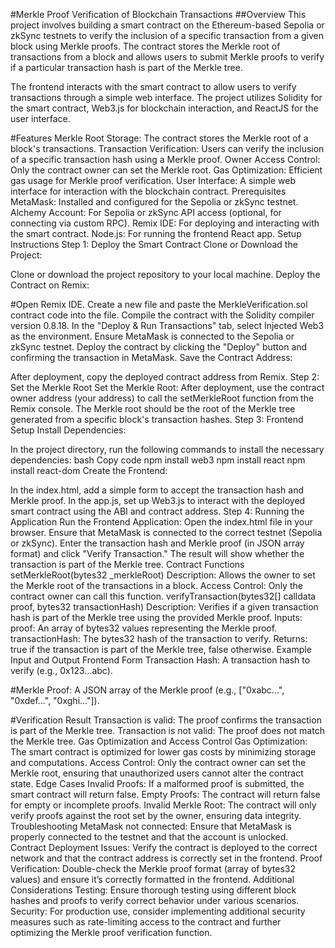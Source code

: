 #Merkle Proof Verification of Blockchain Transactions
##Overview
This project involves building a smart contract on the Ethereum-based Sepolia or zkSync testnets to verify the inclusion of a specific transaction from a given block using Merkle proofs. The contract stores the Merkle root of transactions from a block and allows users to submit Merkle proofs to verify if a particular transaction hash is part of the Merkle tree.

The frontend interacts with the smart contract to allow users to verify transactions through a simple web interface. The project utilizes Solidity for the smart contract, Web3.js for blockchain interaction, and ReactJS for the user interface.

#Features
Merkle Root Storage: The contract stores the Merkle root of a block's transactions.
Transaction Verification: Users can verify the inclusion of a specific transaction hash using a Merkle proof.
Owner Access Control: Only the contract owner can set the Merkle root.
Gas Optimization: Efficient gas usage for Merkle proof verification.
User Interface: A simple web interface for interaction with the blockchain contract.
Prerequisites
MetaMask: Installed and configured for the Sepolia or zkSync testnet.
Alchemy Account: For Sepolia or zkSync API access (optional, for connecting via custom RPC).
Remix IDE: For deploying and interacting with the smart contract.
Node.js: For running the frontend React app.
Setup Instructions
Step 1: Deploy the Smart Contract
Clone or Download the Project:

Clone or download the project repository to your local machine.
Deploy the Contract on Remix:

#Open Remix IDE.
Create a new file and paste the MerkleVerification.sol contract code into the file.
Compile the contract with the Solidity compiler version 0.8.18.
In the "Deploy & Run Transactions" tab, select Injected Web3 as the environment.
Ensure MetaMask is connected to the Sepolia or zkSync testnet.
Deploy the contract by clicking the "Deploy" button and confirming the transaction in MetaMask.
Save the Contract Address:

After deployment, copy the deployed contract address from Remix.
Step 2: Set the Merkle Root
Set the Merkle Root:
After deployment, use the contract owner address (your address) to call the setMerkleRoot function from the Remix console.
The Merkle root should be the root of the Merkle tree generated from a specific block's transaction hashes.
Step 3: Frontend Setup
Install Dependencies:

In the project directory, run the following commands to install the necessary dependencies:
bash
Copy code
npm install web3
npm install react
npm install react-dom
Create the Frontend:

In the index.html, add a simple form to accept the transaction hash and Merkle proof.
In the app.js, set up Web3.js to interact with the deployed smart contract using the ABI and contract address.
Step 4: Running the Application
Run the Frontend Application:
Open the index.html file in your browser.
Ensure that MetaMask is connected to the correct testnet (Sepolia or zkSync).
Enter the transaction hash and Merkle proof (in JSON array format) and click "Verify Transaction."
The result will show whether the transaction is part of the Merkle tree.
Contract Functions
setMerkleRoot(bytes32 _merkleRoot)
Description: Allows the owner to set the Merkle root of the transactions in a block.
Access Control: Only the contract owner can call this function.
verifyTransaction(bytes32[] calldata proof, bytes32 transactionHash)
Description: Verifies if a given transaction hash is part of the Merkle tree using the provided Merkle proof.
Inputs:
proof: An array of bytes32 values representing the Merkle proof.
transactionHash: The bytes32 hash of the transaction to verify.
Returns: true if the transaction is part of the Merkle tree, false otherwise.
Example Input and Output
Frontend Form
Transaction Hash:
A transaction hash to verify (e.g., 0x123...abc).

#Merkle Proof:
A JSON array of the Merkle proof (e.g., ["0xabc...", "0xdef...", "0xghi..."]).

#Verification Result
Transaction is valid: The proof confirms the transaction is part of the Merkle tree.
Transaction is not valid: The proof does not match the Merkle tree.
Gas Optimization and Access Control
Gas Optimization: The smart contract is optimized for lower gas costs by minimizing storage and computations.
Access Control: Only the contract owner can set the Merkle root, ensuring that unauthorized users cannot alter the contract state.
Edge Cases
Invalid Proofs: If a malformed proof is submitted, the smart contract will return false.
Empty Proofs: The contract will return false for empty or incomplete proofs.
Invalid Merkle Root: The contract will only verify proofs against the root set by the owner, ensuring data integrity.
Troubleshooting
MetaMask not connected: Ensure that MetaMask is properly connected to the testnet and that the account is unlocked.
Contract Deployment Issues: Verify the contract is deployed to the correct network and that the contract address is correctly set in the frontend.
Proof Verification: Double-check the Merkle proof format (array of bytes32 values) and ensure it’s correctly formatted in the frontend.
Additional Considerations
Testing: Ensure thorough testing using different block hashes and proofs to verify correct behavior under various scenarios.
Security: For production use, consider implementing additional security measures such as rate-limiting access to the contract and further optimizing the Merkle proof verification function.